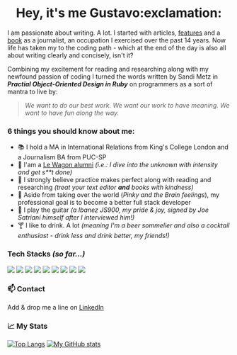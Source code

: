 <h1 align="center">
  Hey, it's me Gustavo:exclamation:
</h1>

I am passionate about writing. 
A lot. 
I started with articles, [features](https://rollingstone.uol.com.br/edicao/50/ruanda-entre-o-ceu-e-o-inferno/) and a [book](https://www.amazon.com.br/Rosa-Pó-Histórias-Bósnia-Pós-Genoc%C3%ADdio/dp/8563876082/ref=sr_1_1?__mk_pt_BR=ÅMÅŽÕÑ&dchild=1&keywords=da+rosa+ao+pó&qid=1620154911&s=books&sr=1-1) as a journalist, an occupation I exercised over the past 14 years.
Now life has taken my to the coding path - which at the end of the day is also all about writing clearly and concisely, isn't it? 

Combining my excitement for reading and researching along with my newfound passion of coding I turned the words written by Sandi Metz in ***Practial Object-Oriented Design in Ruby*** on programmers as a sort of mantra to live by: 
 
 > *We want to do our best work. We want our work to have meaning. We want to have fun along the way.*
 
 ### 6 things you should know about me:
 * :books: I hold a MA in International Relations from King's College London and a Journalism BA from PUC-SP
 * :rocket: I'am a [Le Wagon alumni](https://www.lewagon.com/) *(i.e.: I dive into the unknown with intensity and get s**t done)*
 * :book: I strongly believe practice makes perfect along with reading and researching *(treat your text editor **and** books with kindness)* 
 * :pushpin: Aside from taking over the world (*Pinky and the Brain feelings*), my professional goal is to become a better full stack developer
 * :guitar: I play the guitar *(a Ibanez JS900, my pride & joy, signed by Joe Satriani himself after I interviewed him!)*
 * :cocktail: I like to drink. A lot *(meaning I'm a beer sommelier and also a cocktail enthusiast - drink less and drink better, my friends!)* 
 
 ### Tech Stacks *(so far...)*
 
<p>
  <img src="https://img.shields.io/badge/Ruby-CC342D?style=for-the-badge&logo=ruby&logoColor=white">
  <img src="https://img.shields.io/badge/Ruby_on_Rails-CC0000?style=for-the-badge&logo=ruby-on-rails&logoColor=white">
  <img src="https://img.shields.io/badge/HTML5-E34F26?style=for-the-badge&logo=html5&logoColor=white"> 
  <img src="https://img.shields.io/badge/CSS3-1572B6?style=for-the-badge&logo=css3&logoColor=white">
  <img src="https://img.shields.io/badge/JavaScript-F7DF1E?style=for-the-badge&logo=javascript&logoColor=black"> 
  <img src="https://img.shields.io/badge/Bootstrap-563D7C?style=for-the-badge&logo=bootstrap&logoColor=white">
  <img src="https://img.shields.io/badge/PostgreSQL-316192?style=for-the-badge&logo=postgresql&logoColor=white">
  <img src="https://img.shields.io/badge/Heroku-430098?style=for-the-badge&logo=heroku&logoColor=white">
  <img src="https://img.shields.io/badge/Git-F05032?style=for-the-badge&logo=git&logoColor=white"> 
</p>

### :mailbox: Contact 
Add & drop me a line on [LinkedIn](https://www.linkedin.com/in/gusssilva)
  
### :chart_with_upwards_trend: My Stats

[![Top Langs](https://github-readme-stats.vercel.app/api/top-langs/?username=gusssilva&layout=compact&theme=vue)](https://github.com/gusssilva/github-readme-stats)
[![My GitHub stats](https://github-readme-stats.vercel.app/api?username=gusssilva&show_icons=true&theme=vue)](https://github.com/gusssilva/github-readme-stats)
